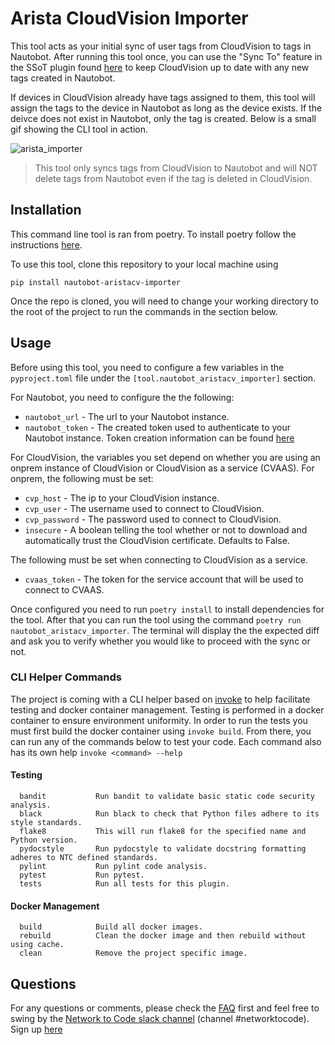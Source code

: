 # Arista CloudVision Importer

This tool acts as your initial sync of user tags from CloudVision to tags in Nautobot. After running this tool once, you can use the "Sync To" feature in the SSoT plugin found [here](https://github.com/nautobot/nautobot-plugin-ssot-arista-cloudvision) to keep CloudVision up to date with any new tags created in Nautobot.

If devices in CloudVision already have tags assigned to them, this tool will assign the tags to the device in Nautobot as long as the device exists. If the deivce does not exist in Nautobot, only the tag is created. Below is a small gif showing the CLI tool in action.

![arista_importer](https://user-images.githubusercontent.com/38091261/126538807-e0b2b451-2297-4b28-b5c0-781c7b6a9e9f.gif)

> This tool only syncs tags from CloudVision to Nautobot and will NOT delete tags from Nautobot even if the tag is deleted in CloudVision.

## Installation
This command line tool is ran from poetry. To install poetry follow the instructions [here](https://python-poetry.org/docs/).

To use this tool, clone this repository to your local machine using

```shell
pip install nautobot-aristacv-importer
```

Once the repo is cloned, you will need to change your working directory to the root of the project to run the commands in the section below.

## Usage
Before using this tool, you need to configure a few variables in the `pyproject.toml` file under the `[tool.nautobot_aristacv_importer]` section.

For Nautobot, you need to configure the the following:

- `nautobot_url` - The url to your Nautobot instance.
- `nautobot_token` - The created token used to authenticate to your Nautobot instance. Token creation information can be found [here](https://nautobot.readthedocs.io/en/latest/rest-api/authentication/)

For CloudVision, the variables you set depend on whether you are using an onprem instance of CloudVision or CloudVision as a service (CVAAS). For onprem, the following must be set:

- `cvp_host` - The ip to your CloudVision instance.
- `cvp_user` - The username used to connect to CloudVision.
- `cvp_password` - The password used to connect to CloudVision.
- `insecure` - A boolean telling the tool whether or not to download and automatically trust the CloudVision certificate. Defaults to False.

The following must be set when connecting to CloudVision as a service.

- `cvaas_token` - The token for the service account that will be used to connect to CVAAS.

Once configured you need to run `poetry install` to install dependencies for the tool. After that you can run the tool using the command `poetry run nautobot_aristacv_importer`. The terminal will display the the expected diff and ask you to verify whether you would like to proceed with the sync or not.

### CLI Helper Commands

The project is coming with a CLI helper based on [invoke](http://www.pyinvoke.org/) to help facilitate testing and docker container management. Testing is performed in a docker container to ensure environment uniformity. In order to run the tests you must first build the docker container using `invoke build`. From there, you can run any of the commands below to test your code. Each command also has its own help `invoke <command> --help`

#### Testing

```no-highlight
  bandit           Run bandit to validate basic static code security analysis.
  black            Run black to check that Python files adhere to its style standards.
  flake8           This will run flake8 for the specified name and Python version.
  pydocstyle       Run pydocstyle to validate docstring formatting adheres to NTC defined standards.
  pylint           Run pylint code analysis.
  pytest           Run pytest.
  tests            Run all tests for this plugin.
```

#### Docker Management
```no-highlight
  build            Build all docker images.
  rebuild          Clean the docker image and then rebuild without using cache.
  clean            Remove the project specific image.
```

## Questions

For any questions or comments, please check the [FAQ](FAQ.md) first and feel free to swing by the [Network to Code slack channel](https://networktocode.slack.com/) (channel #networktocode).
Sign up [here](http://slack.networktocode.com/)
